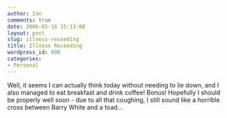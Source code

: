 ```yaml
---
author: Ian
comments: true
date: 2006-05-16 15:13:00
layout: post
slug: illness-receeding
title: Illness Receeding
wordpress_id: 490
categories:
- Personal
---
```


Well, it seems I can actually think today without needing to lie down, and I also managed to eat breakfast and drink coffee!  Bonus!  Hopefully I should be properly well soon - due to all that coughing, I still sound like a horrible cross between Barry White and a toad...

